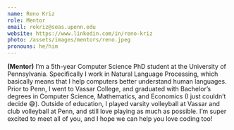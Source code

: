 ```yaml
---
name: Reno Kriz 
role: Mentor
email: rekriz@seas.upenn.edu
website: https://www.linkedin.com/in/reno-kriz
photo: /assets/images/mentors/reno.jpeg
pronouns: he/him
---
```



**(Mentor)** I’m a 5th-year Computer Science PhD student at the University of Pennsylvania. Specifically I work in Natural Language Processing, which basically means that I help computers better understand human languages. Prior to Penn, I went to Vassar College, and graduated with Bachelor’s degrees in Computer Science, Mathematics, and Economics (I just couldn’t decide 😅). Outside of education, I played varsity volleyball at Vassar and club volleyball at Penn, and still love playing as much as possible. I’m super excited to meet all of you, and I hope we can help you love coding too!


